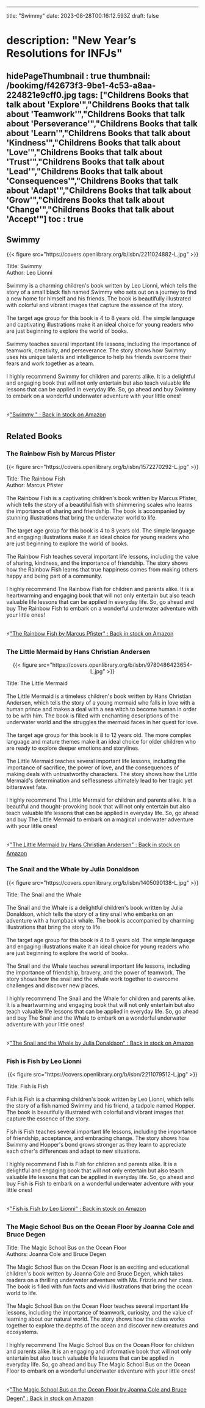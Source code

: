 
---
title: "Swimmy"
date: 2023-08-28T00:16:12.593Z
draft: false
# description: "New Year’s Resolutions for INFJs"
hidePageThumbnail : true
thumbnail: /bookimg/f42673f3-9be1-4c53-a8aa-224821e9cff0.jpg
tags: ["Childrens Books that talk about 'Explore'","Childrens Books that talk about 'Teamwork'","Childrens Books that talk about 'Perseverance'","Childrens Books that talk about 'Learn'","Childrens Books that talk about 'Kindness'","Childrens Books that talk about 'Love'","Childrens Books that talk about 'Trust'","Childrens Books that talk about 'Lead'","Childrens Books that talk about 'Consequences'","Childrens Books that talk about 'Adapt'","Childrens Books that talk about 'Grow'","Childrens Books that talk about 'Change'","Childrens Books that talk about 'Accept'"]
toc : true
---
## Swimmy 

<center>
{{< figure src="https://covers.openlibrary.org/b/isbn/2211024882-L.jpg" >}}
</center>

Title: Swimmy</br>
Author: Leo Lionni</br></br>
Swimmy is a charming children's book written by Leo Lionni, which tells the story of a small black fish named Swimmy who sets out on a journey to find a new home for himself and his friends. The book is beautifully illustrated with colorful and vibrant images that capture the essence of the story.</br></br>
The target age group for this book is 4 to 8 years old. The simple language and captivating illustrations make it an ideal choice for young readers who are just beginning to explore the world of books.</br></br>
Swimmy teaches several important life lessons, including the importance of teamwork, creativity, and perseverance. The story shows how Swimmy uses his unique talents and intelligence to help his friends overcome their fears and work together as a team.</br></br>
I highly recommend Swimmy for children and parents alike. It is a delightful and engaging book that will not only entertain but also teach valuable life lessons that can be applied in everyday life. So, go ahead and buy Swimmy to embark on a wonderful underwater adventure with your little ones!</br></br>

<p>⚡<a id="aflink" href="https://www.amazon.com/gp/search?ie=UTF8&tag=klayu00-20&linkCode=ur2&linkId=6639bed89a8ad8dd2705e40644eb43d3&camp=1789&creative=9325&index=books&keywords=Swimmy " class="one" target="_blank" title='"Swimmy " : Back in stock on Amazon'>"Swimmy " : Back in stock on Amazon</a></p>

## Related Books
### The Rainbow Fish by Marcus Pfister
<center>
{{< figure src="https://covers.openlibrary.org/b/isbn/1572270292-L.jpg" >}}
</center>

Title: The Rainbow Fish</br>
Author: Marcus Pfister</br></br>
The Rainbow Fish is a captivating children's book written by Marcus Pfister, which tells the story of a beautiful fish with shimmering scales who learns the importance of sharing and friendship. The book is accompanied by stunning illustrations that bring the underwater world to life.</br></br>
The target age group for this book is 4 to 8 years old. The simple language and engaging illustrations make it an ideal choice for young readers who are just beginning to explore the world of books.</br></br>
The Rainbow Fish teaches several important life lessons, including the value of sharing, kindness, and the importance of friendship. The story shows how the Rainbow Fish learns that true happiness comes from making others happy and being part of a community.</br></br>
I highly recommend The Rainbow Fish for children and parents alike. It is a heartwarming and engaging book that will not only entertain but also teach valuable life lessons that can be applied in everyday life. So, go ahead and buy The Rainbow Fish to embark on a wonderful underwater adventure with your little ones!</br></br>

<p>⚡<a id="aflink" href="https://www.amazon.com/gp/search?ie=UTF8&tag=klayu00-20&linkCode=ur2&linkId=6639bed89a8ad8dd2705e40644eb43d3&camp=1789&creative=9325&index=books&keywords=The Rainbow Fish by Marcus Pfister" class="one" target="_blank" title='"The Rainbow Fish by Marcus Pfister" : Back in stock on Amazon'>"The Rainbow Fish by Marcus Pfister" : Back in stock on Amazon</a></p>

### The Little Mermaid by Hans Christian Andersen
<center>
{{< figure src="https://covers.openlibrary.org/b/isbn/9780486423654-L.jpg" >}}
</center>

Title: The Little Mermaid</br></br>
The Little Mermaid is a timeless children's book written by Hans Christian Andersen, which tells the story of a young mermaid who falls in love with a human prince and makes a deal with a sea witch to become human in order to be with him. The book is filled with enchanting descriptions of the underwater world and the struggles the mermaid faces in her quest for love.</br></br>
The target age group for this book is 8 to 12 years old. The more complex language and mature themes make it an ideal choice for older children who are ready to explore deeper emotions and storylines.</br></br>
The Little Mermaid teaches several important life lessons, including the importance of sacrifice, the power of love, and the consequences of making deals with untrustworthy characters. The story shows how the Little Mermaid's determination and selflessness ultimately lead to her tragic yet bittersweet fate.</br></br>
I highly recommend The Little Mermaid for children and parents alike. It is a beautiful and thought-provoking book that will not only entertain but also teach valuable life lessons that can be applied in everyday life. So, go ahead and buy The Little Mermaid to embark on a magical underwater adventure with your little ones!</br></br>

<p>⚡<a id="aflink" href="https://www.amazon.com/gp/search?ie=UTF8&tag=klayu00-20&linkCode=ur2&linkId=6639bed89a8ad8dd2705e40644eb43d3&camp=1789&creative=9325&index=books&keywords=The Little Mermaid by Hans Christian Andersen" class="one" target="_blank" title='"The Little Mermaid by Hans Christian Andersen" : Back in stock on Amazon'>"The Little Mermaid by Hans Christian Andersen" : Back in stock on Amazon</a></p>

### The Snail and the Whale by Julia Donaldson
<center>
{{< figure src="https://covers.openlibrary.org/b/isbn/1405090138-L.jpg" >}}
</center>

Title: The Snail and the Whale</br></br>
The Snail and the Whale is a delightful children's book written by Julia Donaldson, which tells the story of a tiny snail who embarks on an adventure with a humpback whale. The book is accompanied by charming illustrations that bring the story to life.</br></br>
The target age group for this book is 4 to 8 years old. The simple language and engaging illustrations make it an ideal choice for young readers who are just beginning to explore the world of books.</br></br>
The Snail and the Whale teaches several important life lessons, including the importance of friendship, bravery, and the power of teamwork. The story shows how the snail and the whale work together to overcome challenges and discover new places.</br></br>
I highly recommend The Snail and the Whale for children and parents alike. It is a heartwarming and engaging book that will not only entertain but also teach valuable life lessons that can be applied in everyday life. So, go ahead and buy The Snail and the Whale to embark on a wonderful underwater adventure with your little ones!</br></br>

<p>⚡<a id="aflink" href="https://www.amazon.com/gp/search?ie=UTF8&tag=klayu00-20&linkCode=ur2&linkId=6639bed89a8ad8dd2705e40644eb43d3&camp=1789&creative=9325&index=books&keywords=The Snail and the Whale by Julia Donaldson" class="one" target="_blank" title='"The Snail and the Whale by Julia Donaldson" : Back in stock on Amazon'>"The Snail and the Whale by Julia Donaldson" : Back in stock on Amazon</a></p>

### Fish is Fish by Leo Lionni
<center>
{{< figure src="https://covers.openlibrary.org/b/isbn/2211079512-L.jpg" >}}
</center>

Title: Fish is Fish</br></br>
Fish is Fish is a charming children's book written by Leo Lionni, which tells the story of a fish named Swimmy and his friend, a tadpole named Hopper. The book is beautifully illustrated with colorful and vibrant images that capture the essence of the story.</br></br>
Fish is Fish teaches several important life lessons, including the importance of friendship, acceptance, and embracing change. The story shows how Swimmy and Hopper's bond grows stronger as they learn to appreciate each other's differences and adapt to new situations.</br></br>
I highly recommend Fish is Fish for children and parents alike. It is a delightful and engaging book that will not only entertain but also teach valuable life lessons that can be applied in everyday life. So, go ahead and buy Fish is Fish to embark on a wonderful underwater adventure with your little ones!</br></br>

<p>⚡<a id="aflink" href="https://www.amazon.com/gp/search?ie=UTF8&tag=klayu00-20&linkCode=ur2&linkId=6639bed89a8ad8dd2705e40644eb43d3&camp=1789&creative=9325&index=books&keywords=Fish is Fish by Leo Lionni" class="one" target="_blank" title='"Fish is Fish by Leo Lionni" : Back in stock on Amazon'>"Fish is Fish by Leo Lionni" : Back in stock on Amazon</a></p>

### The Magic School Bus on the Ocean Floor by Joanna Cole and Bruce Degen
Title: The Magic School Bus on the Ocean Floor</br>
Authors: Joanna Cole and Bruce Degen</br></br>
The Magic School Bus on the Ocean Floor is an exciting and educational children's book written by Joanna Cole and Bruce Degen, which takes readers on a thrilling underwater adventure with Ms. Frizzle and her class. The book is filled with fun facts and vivid illustrations that bring the ocean world to life.</br></br>
The Magic School Bus on the Ocean Floor teaches several important life lessons, including the importance of teamwork, curiosity, and the value of learning about our natural world. The story shows how the class works together to explore the depths of the ocean and discover new creatures and ecosystems.</br></br>
I highly recommend The Magic School Bus on the Ocean Floor for children and parents alike. It is an engaging and informative book that will not only entertain but also teach valuable life lessons that can be applied in everyday life. So, go ahead and buy The Magic School Bus on the Ocean Floor to embark on a wonderful underwater adventure with your little ones!</br></br>

<p>⚡<a id="aflink" href="https://www.amazon.com/gp/search?ie=UTF8&tag=klayu00-20&linkCode=ur2&linkId=6639bed89a8ad8dd2705e40644eb43d3&camp=1789&creative=9325&index=books&keywords=The Magic School Bus on the Ocean Floor by Joanna Cole and Bruce Degen" class="one" target="_blank" title='"The Magic School Bus on the Ocean Floor by Joanna Cole and Bruce Degen" : Back in stock on Amazon'>"The Magic School Bus on the Ocean Floor by Joanna Cole and Bruce Degen" : Back in stock on Amazon</a></p>
